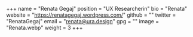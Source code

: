+++
name = "Renata Gegaj"
position = "UX Researcherin"
bio = "Renata"
website = "https://renatagegaj.wordpress.com/"
github = ""
twitter = "RenataGegaj"
email = "renata@ura.design"
gpg = ""
image = "Renata.webp"
weight = 3
+++
